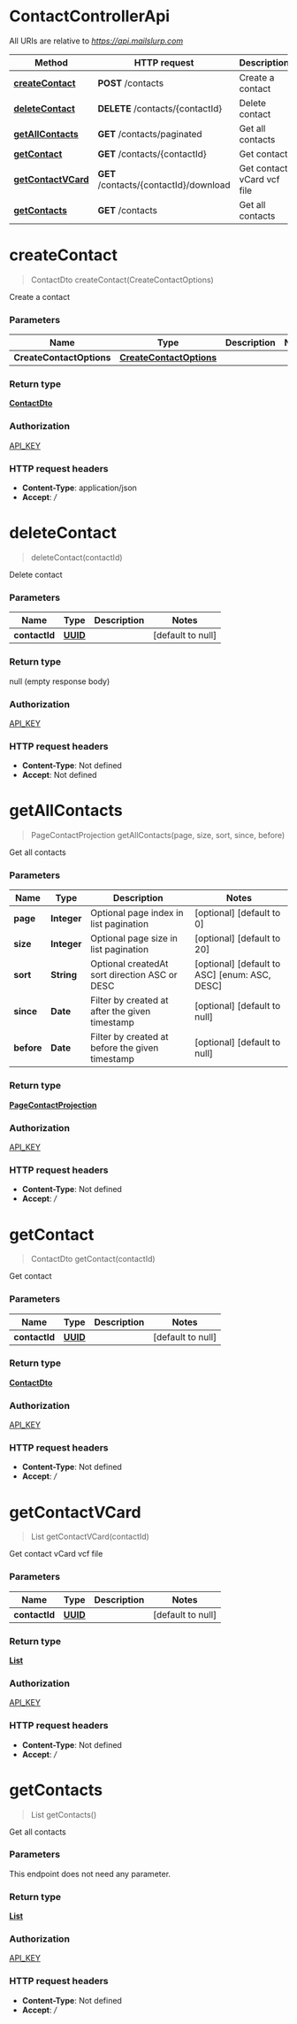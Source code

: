 # ContactControllerApi

All URIs are relative to *https://api.mailslurp.com*

Method | HTTP request | Description
------------- | ------------- | -------------
[**createContact**](ContactControllerApi#createContact) | **POST** /contacts | Create a contact
[**deleteContact**](ContactControllerApi#deleteContact) | **DELETE** /contacts/{contactId} | Delete contact
[**getAllContacts**](ContactControllerApi#getAllContacts) | **GET** /contacts/paginated | Get all contacts
[**getContact**](ContactControllerApi#getContact) | **GET** /contacts/{contactId} | Get contact
[**getContactVCard**](ContactControllerApi#getContactVCard) | **GET** /contacts/{contactId}/download | Get contact vCard vcf file
[**getContacts**](ContactControllerApi#getContacts) | **GET** /contacts | Get all contacts


<a name="createContact"></a>
# **createContact**
> ContactDto createContact(CreateContactOptions)

Create a contact

### Parameters

Name | Type | Description  | Notes
------------- | ------------- | ------------- | -------------
 **CreateContactOptions** | [**CreateContactOptions**](../Models/CreateContactOptions)|  |

### Return type

[**ContactDto**](../Models/ContactDto)

### Authorization

[API_KEY](../README#API_KEY)

### HTTP request headers

- **Content-Type**: application/json
- **Accept**: */*

<a name="deleteContact"></a>
# **deleteContact**
> deleteContact(contactId)

Delete contact

### Parameters

Name | Type | Description  | Notes
------------- | ------------- | ------------- | -------------
 **contactId** | [**UUID**](../Models/)|  | [default to null]

### Return type

null (empty response body)

### Authorization

[API_KEY](../README#API_KEY)

### HTTP request headers

- **Content-Type**: Not defined
- **Accept**: Not defined

<a name="getAllContacts"></a>
# **getAllContacts**
> PageContactProjection getAllContacts(page, size, sort, since, before)

Get all contacts

### Parameters

Name | Type | Description  | Notes
------------- | ------------- | ------------- | -------------
 **page** | **Integer**| Optional page index in list pagination | [optional] [default to 0]
 **size** | **Integer**| Optional page size in list pagination | [optional] [default to 20]
 **sort** | **String**| Optional createdAt sort direction ASC or DESC | [optional] [default to ASC] [enum: ASC, DESC]
 **since** | **Date**| Filter by created at after the given timestamp | [optional] [default to null]
 **before** | **Date**| Filter by created at before the given timestamp | [optional] [default to null]

### Return type

[**PageContactProjection**](../Models/PageContactProjection)

### Authorization

[API_KEY](../README#API_KEY)

### HTTP request headers

- **Content-Type**: Not defined
- **Accept**: */*

<a name="getContact"></a>
# **getContact**
> ContactDto getContact(contactId)

Get contact

### Parameters

Name | Type | Description  | Notes
------------- | ------------- | ------------- | -------------
 **contactId** | [**UUID**](../Models/)|  | [default to null]

### Return type

[**ContactDto**](../Models/ContactDto)

### Authorization

[API_KEY](../README#API_KEY)

### HTTP request headers

- **Content-Type**: Not defined
- **Accept**: */*

<a name="getContactVCard"></a>
# **getContactVCard**
> List getContactVCard(contactId)

Get contact vCard vcf file

### Parameters

Name | Type | Description  | Notes
------------- | ------------- | ------------- | -------------
 **contactId** | [**UUID**](../Models/)|  | [default to null]

### Return type

[**List**](../Models/ByteArray)

### Authorization

[API_KEY](../README#API_KEY)

### HTTP request headers

- **Content-Type**: Not defined
- **Accept**: */*

<a name="getContacts"></a>
# **getContacts**
> List getContacts()

Get all contacts

### Parameters
This endpoint does not need any parameter.

### Return type

[**List**](../Models/ContactProjection)

### Authorization

[API_KEY](../README#API_KEY)

### HTTP request headers

- **Content-Type**: Not defined
- **Accept**: */*

